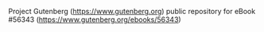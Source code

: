 Project Gutenberg (https://www.gutenberg.org) public repository for
eBook #56343 (https://www.gutenberg.org/ebooks/56343)
